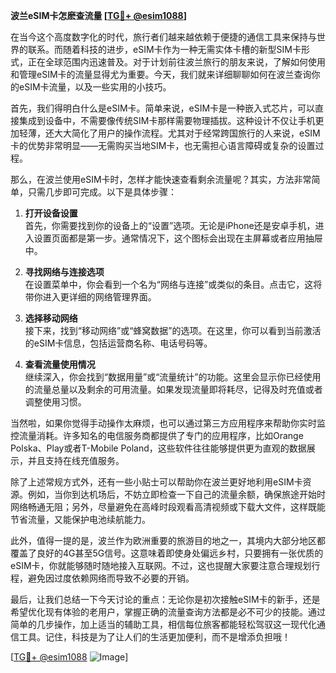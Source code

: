 **波兰eSIM卡怎麽查流量 [[TG💪+ @esim1088](https://t.me/s/esim1088)]**

在当今这个高度数字化的时代，旅行者们越来越依赖于便捷的通信工具来保持与世界的联系。而随着科技的进步，eSIM卡作为一种无需实体卡槽的新型SIM卡形式，正在全球范围内迅速普及。对于计划前往波兰旅行的朋友来说，了解如何使用和管理eSIM卡的流量显得尤为重要。今天，我们就来详细聊聊如何在波兰查询你的eSIM卡流量，以及一些实用的小技巧。

首先，我们得明白什么是eSIM卡。简单来说，eSIM卡是一种嵌入式芯片，可以直接集成到设备中，不需要像传统SIM卡那样需要物理插拔。这种设计不仅让手机更加轻薄，还大大简化了用户的操作流程。尤其对于经常跨国旅行的人来说，eSIM卡的优势非常明显——无需购买当地SIM卡，也无需担心语言障碍或复杂的设置过程。

那么，在波兰使用eSIM卡时，怎样才能快速查看剩余流量呢？其实，方法非常简单，只需几步即可完成。以下是具体步骤：

1. **打开设备设置**  
   首先，你需要找到你的设备上的“设置”选项。无论是iPhone还是安卓手机，进入设置页面都是第一步。通常情况下，这个图标会出现在主屏幕或者应用抽屉中。

2. **寻找网络与连接选项**  
   在设置菜单中，你会看到一个名为“网络与连接”或类似的条目。点击它，这将带你进入更详细的网络管理界面。

3. **选择移动网络**  
   接下来，找到“移动网络”或“蜂窝数据”的选项。在这里，你可以看到当前激活的eSIM卡信息，包括运营商名称、电话号码等。

4. **查看流量使用情况**  
   继续深入，你会找到“数据用量”或“流量统计”的功能。这里会显示你已经使用的流量总量以及剩余的可用流量。如果发现流量即将耗尽，记得及时充值或者调整使用习惯。

当然啦，如果你觉得手动操作太麻烦，也可以通过第三方应用程序来帮助你实时监控流量消耗。许多知名的电信服务商都提供了专门的应用程序，比如Orange Polska、Play或者T-Mobile Poland，这些软件往往能够提供更为直观的数据展示，并且支持在线充值服务。

除了上述常规方式外，还有一些小贴士可以帮助你在波兰更好地利用eSIM卡资源。例如，当你到达机场后，不妨立即检查一下自己的流量余额，确保旅途开始时网络畅通无阻；另外，尽量避免在高峰时段观看高清视频或下载大文件，这样既能节省流量，又能保护电池续航能力。

此外，值得一提的是，波兰作为欧洲重要的旅游目的地之一，其境内大部分地区都覆盖了良好的4G甚至5G信号。这意味着即使身处偏远乡村，只要拥有一张优质的eSIM卡，你就能够随时随地接入互联网。不过，这也提醒大家要注意合理规划行程，避免因过度依赖网络而导致不必要的开销。

最后，让我们总结一下今天讨论的重点：无论你是初次接触eSIM卡的新手，还是希望优化现有体验的老用户，掌握正确的流量查询方法都是必不可少的技能。通过简单的几步操作，加上适当的辅助工具，相信每位旅客都能轻松驾驭这一现代化通信工具。记住，科技是为了让人们的生活更加便利，而不是增添负担哦！

[[TG💪+ @esim1088](https://t.me/s/esim1088) ![Image](https://i.postimg.cc/4NQfJmqS/Snipaste-2025-05-13-00-14-12.png)]